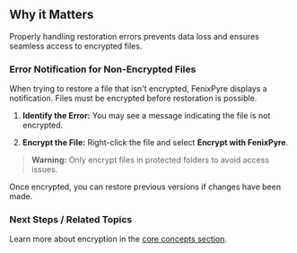 
## Why it Matters
Properly handling restoration errors prevents data loss and ensures seamless access to encrypted files.

### Error Notification for Non-Encrypted Files

When trying to restore a file that isn't encrypted, FenixPyre displays a notification. Files must be encrypted before restoration is possible.

1. **Identify the Error:** You may see a message indicating the file is not encrypted.
   <!-- IMG: ./media/09-troubleshooting-&-faq/restoration-error.png | Alt: Screenshot of file restoration error notification -->

2. **Encrypt the File:** Right-click the file and select **Encrypt with FenixPyre**.

> **Warning:** Only encrypt files in protected folders to avoid access issues.

Once encrypted, you can restore previous versions if changes have been made.

### Next Steps / Related Topics
Learn more about encryption in the [core concepts section](/02-core-concepts/encryption-model.md).
